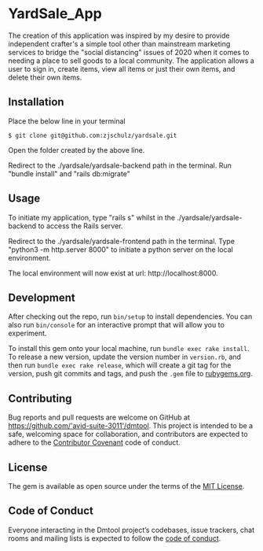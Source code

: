 # YardSale_App

The creation of this application was inspired by my desire to provide independent crafter's a simple tool other than mainstream marketing services to bridge the "social distancing" issues of 2020 when it comes to needing a place to sell goods to a local community. The application allows a user to sign in, create items, view all items or just their own items, and delete their own items.

## Installation

Place the below line in your terminal

    $ git clone git@github.com:zjschulz/yardsale.git

Open the folder created by the above line.

Redirect to the ./yardsale/yardsale-backend path in the terminal. Run "bundle install" and "rails db:migrate"

## Usage

To initiate my application, type "rails s" whilst in the ./yardsale/yardsale-backend to access the Rails server.

Redirect to the ./yardsale/yardsale-frontend path in the terminal. Type "python3 -m http.server 8000" to initiate a python server on the local environment.

The local environment will now exist at url: http://localhost:8000.

## Development

After checking out the repo, run `bin/setup` to install dependencies. You can also run `bin/console` for an interactive prompt that will allow you to experiment.

To install this gem onto your local machine, run `bundle exec rake install`. To release a new version, update the version number in `version.rb`, and then run `bundle exec rake release`, which will create a git tag for the version, push git commits and tags, and push the `.gem` file to [rubygems.org](https://rubygems.org).

## Contributing

Bug reports and pull requests are welcome on GitHub at https://github.com/'avid-suite-3011'/dmtool. This project is intended to be a safe, welcoming space for collaboration, and contributors are expected to adhere to the [Contributor Covenant](http://contributor-covenant.org) code of conduct.

## License

The gem is available as open source under the terms of the [MIT License](https://opensource.org/licenses/MIT).

## Code of Conduct

Everyone interacting in the Dmtool project’s codebases, issue trackers, chat rooms and mailing lists is expected to follow the [code of conduct](https://github.com/'avid-suite-3011'/dmtool/blob/master/CODE_OF_CONDUCT.md).
